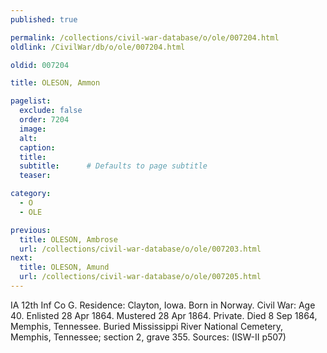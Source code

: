 ```yaml
---
published: true

permalink: /collections/civil-war-database/o/ole/007204.html
oldlink: /CivilWar/db/o/ole/007204.html

oldid: 007204

title: OLESON, Ammon

pagelist:
  exclude: false
  order: 7204
  image: 
  alt:
  caption:
  title:
  subtitle:      # Defaults to page subtitle
  teaser:

category: 
  - O 
  - OLE

previous:
  title: OLESON, Ambrose
  url: /collections/civil-war-database/o/ole/007203.html  
next:
  title: OLESON, Amund
  url: /collections/civil-war-database/o/ole/007205.html   
---
```

IA 12th Inf Co G. Residence: Clayton, Iowa. Born in Norway. Civil War: Age 40. Enlisted 28 Apr 1864. Mustered 28 Apr 1864. Private. Died 8 Sep 1864, Memphis, Tennessee. Buried Mississippi River National Cemetery, Memphis, Tennessee; section 2, grave 355. Sources: (ISW-II p507)